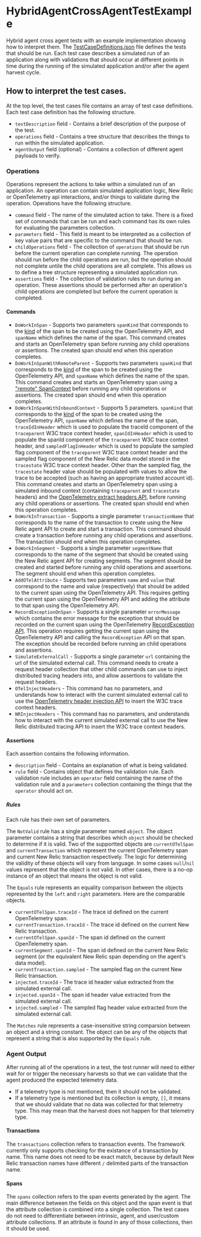 # HybridAgentCrossAgentTestExample

Hybrid agent cross agent tests with an example implementation showing how to interpret them. The [TestCaseDefinitions.json](./TestCaseDefinitions.json) file defines the tests that should be run. Each test case describes a simulated run of an application along with validations that should occur at different points in time during the running of the simulated application and/or after the agent harvest cycle.

## How to interpret the test cases.

At the top level, the test cases file contains an array of test case definitions. Each test case definition has the following structure.

* `testDescription` field - Contains a brief description of the purpose of the test.
* `operations` field - Contains a tree structure that describes the things to run within the simulated application.
* `agentOutput` field (optional) - Contains a collection of different agent payloads to verify.

### Operations

Operations represent the actions to take within a simulated run of an application. An operation can contain simulated application logic, New Relic or OpenTelemetry api interactions, and/or things to validate during the operation. Operations have the following structure.

* `command` field - The name of the simulated action to take. There is a fixed set of commands that can be run and each command has its own rules for evaluating the parameters collection.
* `parameters` field - This field is meant to be interpreted as a collection of key value pairs that are specific to the command that should be run.
* `childOperations` field - The collection of `operations` that should be run before the current operation can complete running. The operation should run before the child operations are run, but the operation should not complete untile the child operations are all complete. This allows us to define a tree structure representing a simulated application run.
* `assertions` field - The collection of validation rules to run during an operation. These assertions should be performed after an operation's child operations are completed but before the current operation is completed.

#### Commands

* `DoWorkInSpan` - Supports two parameters `spanKind` that corresponds to the [kind](https://opentelemetry.io/docs/specs/otel/trace/api/#spankind) of the span to be created using the OpenTelemetry API, and `spanName` which defines the name of the span. This command creates and starts an OpenTelemetry span before running any child operations or assertions. The created span should end when this operation completes.
* `DoWorkInSpanWithRemoteParent` - Supports two parameters `spanKind` that corresponds to the [kind](https://opentelemetry.io/docs/specs/otel/trace/api/#spankind) of the span to be created using the OpenTelemetry API, and `spanName` which defines the name of the span. This command creates and starts an OpenTelemetry span using a ["remote" SpanContext](https://opentelemetry.io/docs/specs/otel/trace/api/#spancontext) before running any child operations or assertions. The created span should end when this operation completes.
* `DoWorkInSpanWithInboundContext` - Supports 5 parameters. `spanKind` that corresponds to the [kind](https://opentelemetry.io/docs/specs/otel/trace/api/#spankind) of the span to be created using the OpenTelemetry API, `spanName` which defines the name of the span, `traceIdInHeader` which is used to populate the traceId component of the `traceparent` W3C trace context header, `spanIdInHeader` which is used to populate the spanId component of the `traceparent` W3C trace context header, and `sampledFlagInHeader` which is used to populate the sampled flag component of the `traceparent` W3C trace context header and the sampled flag component of the New Relic data model stored in the `tracestate` W3C trace context header. Other than the sampled flag, the `tracestate` header value should be populated with values to allow the trace to be accepted (such as having an appropriate trusted account id). This command creates and starts an OpenTelemetry span using a simulated inbound context (containing `traceparent` and `tracestate` headers) and the [OpenTelemetry extract headers API](https://opentelemetry.io/docs/specs/otel/context/api-propagators/#extract), before running any child operations or assertions. The created span should end when this operation completes.
* `DoWorkInTransaction` - Supports a single parameter `transactionName` that corresponds to the name of the transaction to create using the New Relic agent API to create and start a transaction. This command should create a transaction before running any child operations and assertions. The transaction should end when this operation completes.
* `DoWorkInSegment` - Supports a single parameter `segmentName` that corresponds to the name of the segment that should be created using the New Relic agent API for creating segments. The segment should be created and started before running any child operations and assertions. The segment should end when this operation completes.
* `AddOTelAttribute` - Supports two parameters `name` and `value` that correspond to the name and value (respectively) that should be added to the current span using the OpenTelemetry API. This requires getting the current span using the OpenTelemetry API and adding the attribute to that span using the OpenTelemetry API.
* `RecordExceptionOnSpan` - Supports a single parameter `errorMessage` which contains the error message for the exception that should be recorded on the current span using the OpenTelemetry [RecordException API](https://opentelemetry.io/docs/specs/otel/trace/api/#record-exception). This operation requires getting the current span using the OpenTelemetry API and calling the `RecordException` API on that span. The exception should be recorded before running an child operations and assertions.
* `SimulateExternalCall` - Supports a single parameter `url` containing the url of the simulated external call. This command needs to create a request header collection that other child commands can use to inject distributed tracing headers into, and allow assertions to validate the request headers.
* `OTelInjectHeaders` - This command has no parameters, and understands how to interact with the current simulated external call to use the [OpenTelemetry header injection API](https://opentelemetry.io/docs/specs/otel/context/api-propagators/#inject) to insert the W3C trace context headers.
* `NRInjectHeaders` - This command has no parameters, and understands how to interact with the current simulated external call to use the New Relic distributed tracing API to insert the W3C trace context headers.

#### Assertions

Each assertion contains the following information.

* `description` field - Contains an explanation of what is being validated.
* `rule` field - Contains object that defines the validation rule. Each validation rule includes an `operator` field containing the name of the validation rule and a `parameters` collection containing the things that the `operator` should act on.

##### Rules

Each rule has their own set of parameters.

The `NotValid` rule has a single parameter named `object`. The object parameter contains a string that describes which `object` should be checked to determine if it is valid. Two of the supportted objects are `currentOTelSpan` and `currentTransaction` which represent the current OpenTelemetry span and current New Relic transaction respectively. The logic for determining the validity of these objects will vary from language. In some cases `null`/`nil` values represent that the object is not valid. In other cases, there is a no-op instance of an object that means the object is not valid.

The `Equals` rule represents an equality comparison between the objects represented by the `left` and `right` parameters. Here are the comparable objects.

* `currentOTelSpan.traceId` - The trace id defined on the current OpenTelemetry span.
* `currentTransaction.traceId` - The trace id defined on the current New Relic transaction.
* `currentOTelSpan.spanId` - The span id defined on the current OpenTelemetry span.
* `currentSegment.spanId` - The span id defined on the current New Relic segment (or the equivalent New Relic span depending on the agent's data model).
* `currentTransaction.sampled` - The sampled flag on the current New Relic transaction.
* `injected.traceId` - The trace id header value extracted from the simulated external call.
* `injected.spanId` - The span id header value extracted from the simulated external call.
* `injected.sampled` - The sampled flag header value extracted from the simulated external call.

The `Matches` rule represents a case-insensitive string comparsion between an object and a string constant. The object can be any of the objects that represent a string that is also supported by the `Equals` rule.

### Agent Output

After running all of the operations in a test, the test runner will need to either wait for or trigger the necessary harvests so that we can validate that the agent produced the expected telemetry data.

* If a telemetry type is not mentioned, then it should not be validated.
* If a telemetry type is mentioned but its collection is empty, `[]`, it means that we should validate that no data was collected for that telemetry type. This may mean that the harvest does not happen for that telemetry type.

#### Transactions

The `transactions` collection refers to transaction events. The framework currently only supports checking for the existance of a transaction by name. This name does not need to be exact match, because by default New Relic transaction names have different `/` delimited parts of the transaction name.

#### Spans

The `spans` collection refers to the span events generated by the agent. The main difference between the fields on this object and the span event is that the attribute collection is combined into a single collection. The test cases do not need to differentiate between intrinsic, agent, and user/custom attribute collections. If an attribute is found in any of those collections, then it should be used.